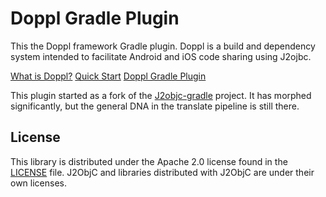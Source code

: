# Doppl Gradle Plugin

This the Doppl framework Gradle plugin. Doppl is a build and dependency system intended to facilitate Android and iOS
code sharing using J2ojbc.

[What is Doppl?](http://doppl.co/overview.html)
[Quick Start](http://doppl.co/docs/quicktutorial.html)
[Doppl Gradle Plugin](http://doppl.co/docs/gradleplugin.html)

This plugin started as a fork of the [J2objc-gradle](https://github.com/j2objc-contrib/j2objc-gradle) project. It has morphed
significantly, but the general DNA in the translate pipeline is still there.

## License

This library is distributed under the Apache 2.0 license found in the [LICENSE](./LICENSE) file.
J2ObjC and libraries distributed with J2ObjC are under their own licenses.


